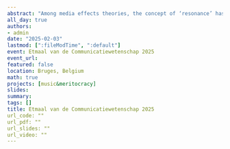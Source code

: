 ```yaml
---
abstract: "Among media effects theories, the concept of ‘resonance’ has featured some of the most widely used theories in communication, namely Cultivation, Media Framing, and Media Entertainment. In these theories, resonance denotes eudaimonic experiences of meaning-making that make media content relevant and meaningful for audiences with similar characteristics and lived experiences as those represented in media content. Despite of its long-standing presence in these communication theories, resonance has not been yet theorized as a coherent theoretical model of media effects. The current article develops a Theory of Resonant Experiences with Media (TREM) by reviewing existing approaches to resonance in media psychological literature and by integrating such perspectives with contributions about resonance in cultural sociology. After presenting the model and its assumptions, we conclude with methodological suggestions to empirically test the TREM model, about the measurement of resonance, the temporality, and the strength of resonant effects."
all_day: true
authors:
- admin
date: "2025-02-03"
lastmod: [":fileModTime", ":default"]
event: Etmaal van de Communicatiewetenschap 2025
event_url: 
featured: false
location: Bruges, Belgium
math: true
projects: [music&meritocracy]
slides:
summary:
tags: []
title: Etmaal van de Communicatiewetenschap 2025
url_code: ""
url_pdf: ""
url_slides: ""
url_video: ""
---
```


